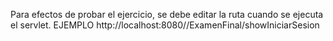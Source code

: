 Para efectos de probar el ejercicio, se debe editar la ruta cuando se ejecuta el servlet. EJEMPLO http://localhost:8080//ExamenFinal/showIniciarSesion
